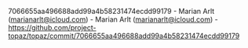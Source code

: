 7066655aa496688add99a4b58231474ecdd99179 - Marian Arlt (marianarlt@icloud.com) - Marian Arlt (marianarlt@icloud.com) - https://github.com/project-topaz/topaz/commit/7066655aa496688add99a4b58231474ecdd99179
